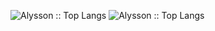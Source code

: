 

<p align="left">
  <img src="https://github-readme-stats.vercel.app/api/top-langs/?username=AlyssonBatista&langs_count=10&theme=graywhite&layout=compact" alt="Alysson :: Top Langs" />
  <img src="https://github-readme-stats.vercel.app/api?username=AlyssonBatista" alt="Alysson :: Top Langs" />
  
</p>




